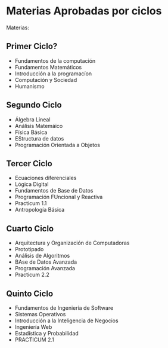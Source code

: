# Materias Aprobadas por ciclos

Materias:

## Primer Ciclo?

 - Fundamentos de la computación
 - Fundamentos Matemáticos
 - Introducción a la programacíon
 - Computación y Sociedad
 - Humanismo

## Segundo Ciclo

 - Álgebra Lineal
 - Análisis Matemáico
 - Física Básica
 - EStructura de datos
 - Programación Orientada a Objetos

## Tercer Ciclo

 - Ecuaciones diferenciales
 - Lógica Digital
 - Fundamentos de Base de Datos
 - Programación FUncional y Reactiva
 - Practicum 1.1
 - Antropología Básica

## Cuarto Ciclo

 - Arquitectura y Organización de Computadoras
 - Prototipado
 - Análisis de Algoritmos
 - BAse de Datos Avanzada
 - Programación Avanzada
 - Practicum 2.2

## Quinto Ciclo

 - Fundamentos de Ingeniería de Software
 - Sistemas Operativos
 - Introducción a la Inteligencia de Negocios
 - Ingeniería Web
 - Estadística y Probabilidad
 - PRACTICUM 2.1
